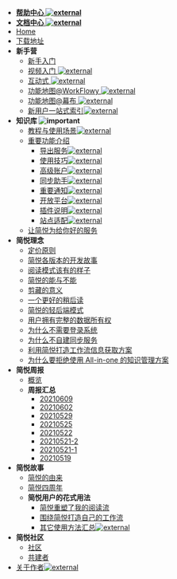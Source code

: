* [**帮助中心 ![external](https://s2.ax1x.com/2020/02/03/1NqLQg.png)**](https://simpread.pro/help)
* [**文档中心 ![external](https://s2.ax1x.com/2020/02/03/1NqLQg.png)**](https://simpread.pro/docs)
* [Home](Home)
* [下载地址](Download)
* **新手营**
  * [新手入门](新手入门)
  * [视频入门 ![external](https://s2.ax1x.com/2020/02/03/1NqLQg.png)](https://www.bilibili.com/video/BV1JA411L7Ev)
  * [互动式 ![external](https://s2.ax1x.com/2020/02/03/1NqLQg.png)](http://ksria.com/simpread/guide/)
  * [功能地图@WorkFlowy ![external](https://s2.ax1x.com/2020/02/03/1NqLQg.png)](https://workflowy.com/s/22/iDn82ReW7Neki2oW)
  * [功能地图@幕布 ![external](https://s2.ax1x.com/2020/02/03/1NqLQg.png)](https://mubu.com/doc/iv7u8E_7gp#m)
  * [新用户一站式索引![external](https://s2.ax1x.com/2020/02/03/1NqLQg.png)](https://zhuanlan.zhihu.com/p/382683271)
* **知识库 ![important](https://s1.ax1x.com/2020/07/25/UzKr8O.png)**
  * [教程与使用场景![external](https://s2.ax1x.com/2020/02/03/1NqLQg.png)](https://github.com/Kenshin/simpread/discussions/2085)
  * [重要功能介绍](分类介绍)
    * [导出服务![external](https://s2.ax1x.com/2020/02/03/1NqLQg.png)](https://github.com/Kenshin/simpread/discussions/categories/服务)
    * [使用技巧![external](https://s2.ax1x.com/2020/02/03/1NqLQg.png)](https://github.com/Kenshin/simpread/discussions/categories/使用技巧)
    * [高级账户![external](https://s2.ax1x.com/2020/02/03/1NqLQg.png)](https://github.com/Kenshin/simpread/discussions/categories/高级账户)
    * [同步助手![external](https://s2.ax1x.com/2020/02/03/1NqLQg.png)](https://github.com/Kenshin/simpread/discussions/categories/同步助手)
    * [重要通知![external](https://s2.ax1x.com/2020/02/03/1NqLQg.png)](https://github.com/Kenshin/simpread/discussions/categories/重要通知)
    * [开放平台![external](https://s2.ax1x.com/2020/02/03/1NqLQg.png)](https://github.com/Kenshin/simpread/discussions/categories/Developer)
    * [插件说明![external](https://s2.ax1x.com/2020/02/03/1NqLQg.png)](https://github.com/Kenshin/simpread/discussions/categories/插件说明)
    * [站点适配![external](https://s2.ax1x.com/2020/02/03/1NqLQg.png)](https://github.com/Kenshin/simpread/discussions/categories/站点适配)
  * [让简悦为给你好的服务](让简悦为给你好的服务)
* **简悦理念**
  * [定价原则](定价原则)
  * [简悦各版本的开发故事](简悦各版本的开发故事)
  * [阅读模式该有的样子](阅读模式该有的样子)
  * [简悦的能与不能](简悦的能与不能)
  * [剪藏的意义](剪藏的意义)
  * [一个更好的稍后读](一个更好的稍后读)
  * [简悦的轻后端模式](简悦的轻后端模式)
  * [用户拥有完整的数据所有权](用户拥有完整的数据所有权)
  * [为什么不需要登录系统](为什么不需要登录系统)
  * [为什么不自建同步服务](为什么不自建同步服务)
  * [利用简悦打造工作流信息获取方案](利用简悦打造工作流信息获取方案)
  * [为什么要拒绝使用 All-in-one 的知识管理方案](为什么要拒绝使用All-in-one的知识管理方案)
* **简悦周报**
  * [概览](简悦周报)
  * **周报汇总**
    * [20210609](notice/notice-2.2.0汇总（20210609）)
    * [20210602](notice/notice-2.2.0汇总（20210602）)
    * [20210529](notice/notice-2.2.0汇总（20210529）)
    * [20210525](notice/notice-2.2.0汇总（20210525）)
    * [20210522](notice/notice-2.2.0汇总（20210522）)
    * [20210521-2](notice/notice-2.2.0汇总（20210521-2）)
    * [20210521-1](notice/notice-2.2.0汇总（20210521-1）)
    * [20210519](notice/notice-2.2.0)
* **简悦故事**
  * [简悦的由来](简悦的由来)
  * [简悦四周年](简悦四周年)
  * **简悦用户的花式用法**
    * [简悦重塑了我的阅读流](简悦重塑了我的阅读流)
    * [围绕简悦打造自己的工作流](围绕简悦打造自己的工作流)
    * [其它使用方法汇总![external](https://s2.ax1x.com/2020/02/03/1NqLQg.png)](https://github.com/Kenshin/simpread/discussions/2085)
* **简悦社区**
  * [社区](简悦社区)
  * [共建者](社区共建者)
* [关于作者![external](https://s2.ax1x.com/2020/02/03/1NqLQg.png)](https://kenshin.wang/)
